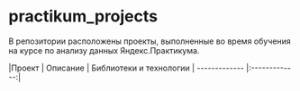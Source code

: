 # practikum_projects

В репозитории расположены проекты, выполненные во время обучения на курсе по анализу данных Яндекс.Практикума.

|Проект | Описание | Библиотеки и технологии
| ------------- |:-------------:|
